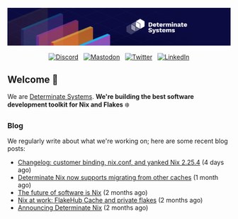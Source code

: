 <p align="center">
  <a href="https://determinate.systems" target="_blank"><img src="https://raw.githubusercontent.com/determinatesystems/.github/main/.github/banner.jpg"></a>
</p>
<p align="center">
  &nbsp;<a href="https://determinate.systems/discord" target="_blank"><img alt="Discord" src="https://img.shields.io/discord/1116012109709463613?style=for-the-badge&logo=discord&logoColor=%23ffffff&label=Discord&labelColor=%234253e8&color=%23e4e2e2"></a>&nbsp;
  &nbsp;<a href="https://hachyderm.io/@determinatesystems" target="_blank"><img alt="Mastodon" src="https://img.shields.io/badge/Mastodon-6468fa?style=for-the-badge&logo=mastodon&logoColor=%23ffffff"></a>&nbsp;
  &nbsp;<a href="https://twitter.com/DeterminateSys" target="_blank"><img alt="Twitter" src="https://img.shields.io/badge/Twitter-303030?style=for-the-badge&logo=x&logoColor=%23ffffff"></a>&nbsp;
  &nbsp;<a href="https://www.linkedin.com/company/determinate-systems" target="_blank"><img alt="LinkedIn" src="https://img.shields.io/badge/LinkedIn-1667be?style=for-the-badge&logo=linkedin&logoColor=%23ffffff"></a>&nbsp;
</p>

## Welcome 👋

We are [Determinate Systems](https://determinate.systems).
**We're building the best software development toolkit for Nix and Flakes** ❄️

### Blog 

We regularly write about what we're working on; here are some recent blog posts:


- [Changelog: customer binding, nix.conf, and yanked Nix 2.25.4](https://determinate.systems/posts/changelog-determinate-nix-030/) (4 days ago)
- [Determinate Nix now supports migrating from other caches](https://determinate.systems/posts/flakehub-cache-migration/) (1 month ago)
- [The future of software is Nix](https://determinate.systems/posts/the-future-is-nix/) (2 months ago)
- [Nix at work: FlakeHub Cache and private flakes](https://determinate.systems/posts/flakehub-cache-and-private-flakes/) (2 months ago)
- [Announcing Determinate Nix](https://determinate.systems/posts/announcing-determinate-nix/) (2 months ago)
